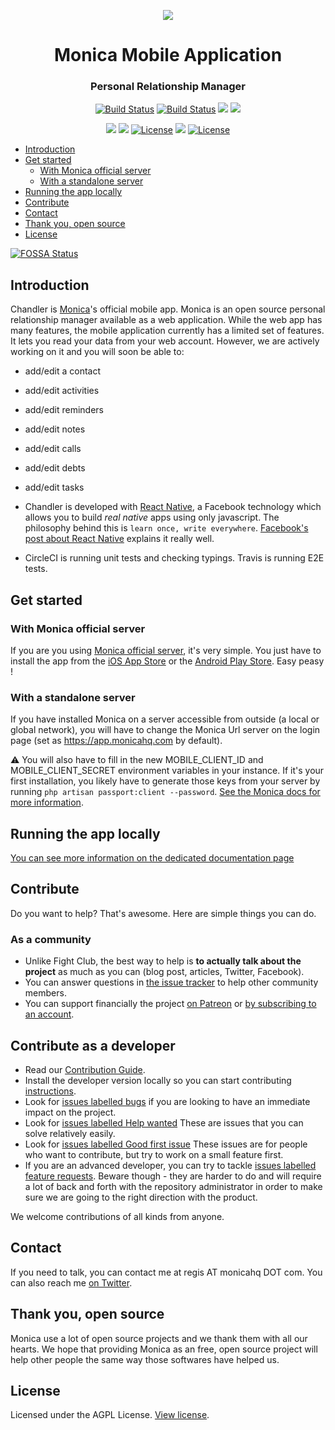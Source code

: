 <p align="center"><img src="https://user-images.githubusercontent.com/5103928/40578970-c222a396-60eb-11e8-826f-6c6d4a42419f.png"></p>
<h1 align="center">Monica Mobile Application</h1>
<h3 align="center">Personal Relationship Manager</h3>

<p align="center">
  <a href="https://travis-ci.org/monicahq/chandler"><img src="https://travis-ci.org/monicahq/chandler.svg?branch=develop" alt="Build Status"></a>
  <a href="https://circleci.com/gh/monicahq/chandler"><img src="https://circleci.com/gh/monicahq/chandler.svg?style=shield" alt="Build Status"></a>
<a href="https://app.fossa.io/projects/git%2Bgithub.com%2Fmonicahq%2Fchandler?ref=badge_shield" alt="FOSSA Status"><img src="https://app.fossa.io/api/projects/git%2Bgithub.com%2Fmonicahq%2Fchandler.svg?type=shield"/></a>
  <a href="https://codecov.io/gh/monicahq/chandler"><img src="https://codecov.io/gh/monicahq/chandler/branch/develop/graph/badge.svg" /></a>
</p>


<p align="center">
  <a class="badge-align" href="https://slack.monicahq.com"><img src="https://slack.monicahq.com/badge.svg"></a>
  <a class="badge-align" href="https://www.codacy.com/app/Mokto/chandler?utm_source=github.com&amp;utm_medium=referral&amp;utm_content=monicahq/chandler&amp;utm_campaign=Badge_Grade"><img src="https://api.codacy.com/project/badge/Grade/39824871b63643c0b19ce4326d5f8c28"/></a>
  <a href="https://david-dm.org/monicahq/chandler"><img src="https://david-dm.org/monicahq/chandler/status.svg" alt="License"></a>
  <a href="https://greenkeeper.io/"><img src="https://badges.greenkeeper.io/monicahq/chandler.svg" /></a>
  <a href="https://github.com/djaiss/monica/blob/master/LICENSE"><img src="https://img.shields.io/badge/License-AGPL-blue.svg" alt="License"></a>
</p>


* [Introduction](#introduction)
* [Get started](#get-started)
    * [With Monica official server](#with-monica-official-server)
    * [With a standalone server](#with-a-standalone-server)
* [Running the app locally](#running-the-app-locally)
* [Contribute](#contribute)
* [Contact](#contact)
* [Thank you, open source](#thank-you-open-source)
* [License](#license)

<!-- /MarkdownTOC -->



[![FOSSA Status](https://app.fossa.io/api/projects/git%2Bgithub.com%2Fmonicahq%2Fchandler.svg?type=large)](https://app.fossa.io/projects/git%2Bgithub.com%2Fmonicahq%2Fchandler?ref=badge_large)

## Introduction

Chandler is [Monica](https://github.com/monicahq/monica)'s official mobile app. Monica is an open source personal relationship manager available as a web application. While the web app has many features, the mobile application currently has a limited set of features. It lets you read your data from your web account. However, we are actively working on it and you will soon be able to:

* add/edit a contact
* add/edit activities
* add/edit reminders
* add/edit notes
* add/edit calls
* add/edit debts
* add/edit tasks


* Chandler is developed with [React Native](https://facebook.github.io/react-native/), a Facebook technology which allows you to build *real native* apps using only javascript. The philosophy behind this is `learn once, write everywhere`. [Facebook's post about React Native](https://code.facebook.com/posts/1014532261909640/react-native-bringing-modern-web-techniques-to-mobile/) explains it really well.
* CircleCI is running unit tests and checking typings. Travis is running E2E tests.

## Get started

### With Monica official server

If you are you using [Monica official server](https://app.monicahq.com), it's very simple. You just have to install the app from the [iOS App Store](https://itunes.apple.com/ca/app/monica-personal-crm/id1339447754) or the [Android Play Store](https://play.google.com/store/search?q=monica%20crm&c=apps). Easy peasy !

### With a standalone server

If you have installed Monica on a server accessible from outside (a local or global network), you will have to change the Monica Url server on the login page (set as https://app.monicahq.com by default).

:warning: You will also have to fill in the new MOBILE_CLIENT_ID and MOBILE_CLIENT_SECRET environment variables in your instance. If it's your first installation, you likely have to generate those keys from your server by running `php artisan passport:client --password`. [See the Monica docs for more information](https://github.com/monicahq/monica/blob/master/docs/installation/mobile.md).

## Running the app locally

[You can see more information on the dedicated documentation page](https://github.com/monicahq/chandler/blob/develop/docs/running-the-app.md)

## Contribute

Do you want to help? That's awesome. Here are simple things you can do.

### As a community

* Unlike Fight Club, the best way to help is **to actually talk about the project** as much as you can (blog post, articles, Twitter, Facebook).
* You can answer questions in [the issue tracker](https://github.com/monicahq/chandler/issues) to help other community members.
* You can support financially the project [on Patreon](https://www.patreon.com/monicahq) or [by subscribing to an account](https://monicahq.com/pricing).

## Contribute as a developer

* Read our [Contribution Guide](https://github.com/monicahq/monica/blob/master/CONTRIBUTING.md).
* Install the developer version locally so you can start contributing [instructions](https://github.com/monicahq/chandler/blob/develop/docs/running-the-app.md).
* Look for [issues labelled bugs](https://github.com/monicahq/chandler/issues?q=is%3Aopen+is%3Aissue+label%3Abug) if you are looking to have an immediate impact on the project.
* Look for [issues labelled Help wanted](https://github.com/monicahq/chandler/issues?q=is%3Aissue+is%3Aopen+label%3A%22help+wanted%22) These are issues that you can solve relatively easily.
* Look for [issues labelled Good first issue](https://github.com/monicahq/chandler/labels/good%20first%20issue) These issues are for people who want to contribute, but try to work on a small feature first.
* If you are an advanced developer, you can try to tackle [issues labelled feature requests](https://github.com/monicahq/chandler/issues?q=is%3Aopen+is%3Aissue+label%3A%22feature+request%22). Beware though - they are harder to do and will require a lot of back and forth with the repository administrator in order to make sure we are going to the right direction with the product.

We welcome contributions of all kinds from anyone.


## Contact

If you need to talk, you can contact me at regis AT monicahq DOT com. You can also reach me [on Twitter](https://twitter.com/djaiss).

## Thank you, open source

Monica use a lot of open source projects and we thank them with all our hearts. We hope that providing Monica as an free, open source project will help other people the same way those softwares have helped us.

## License

Licensed under the AGPL License. [View license](/LICENSE).